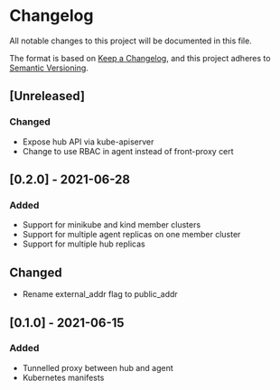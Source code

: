 # Changelog

All notable changes to this project will be documented in this file.

The format is based on [Keep a Changelog](https://keepachangelog.com/en/1.0.0/),
and this project adheres to [Semantic Versioning](https://semver.org/spec/v2.0.0.html).

## [Unreleased]

### Changed

- Expose hub API via kube-apiserver
- Change to use RBAC in agent instead of front-proxy cert

## [0.2.0] - 2021-06-28

### Added

- Support for minikube and kind member clusters
- Support for multiple agent replicas on one member cluster
- Support for multiple hub replicas

## Changed

- Rename external_addr flag to public_addr

## [0.1.0] - 2021-06-15

### Added

- Tunnelled proxy between hub and agent
- Kubernetes manifests
